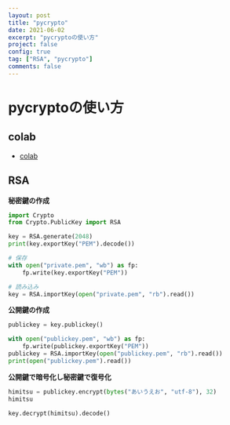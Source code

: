 ```yaml
---
layout: post
title: "pycrypto"
date: 2021-06-02
excerpt: "pycryptoの使い方"
project: false
config: true
tag: ["RSA", "pycrypto"]
comments: false
---
```


# pycryptoの使い方

## colab
 - [colab](https://colab.research.google.com/drive/1tXKlhCiBiMrSfA0bZsoAwVxbSUu0IwOM?usp=sharing)

## RSA

**秘密鍵の作成**  

```python
import Crypto
from Crypto.PublicKey import RSA

key = RSA.generate(2048)
print(key.exportKey("PEM").decode())

# 保存
with open("private.pem", "wb") as fp:
    fp.write(key.exportKey("PEM"))

# 読み込み 
key = RSA.importKey(open("private.pem", "rb").read())
```

**公開鍵の作成**  

```python
publickey = key.publickey() 

with open("publickey.pem", "wb") as fp:
    fp.write(publickey.exportKey("PEM"))
publickey = RSA.importKey(open("publickey.pem", "rb").read())
print(open("publickey.pem").read())
```

**公開鍵で暗号化し秘密鍵で復号化**  

```python
himitsu = publickey.encrypt(bytes("あいうえお", "utf-8"), 32)
himitsu

key.decrypt(himitsu).decode()
```


